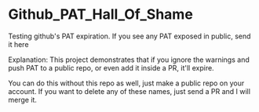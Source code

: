 # Github_PAT_Hall_Of_Shame
Testing github's PAT expiration. If you see any PAT exposed in public, send it here

Explanation:
This project demonstrates that if you ignore the warnings and push PAT to a public repo, or even add it inside a PR, it'll expire. 

You can do this without this repo as well, just make a public repo on your account. If you want to delete any of these names, just send a PR and I will merge it.
